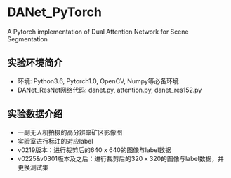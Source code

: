 # DANet_PyTorch
A Pytorch implementation of Dual Attention Network for Scene Segmentation

## 实验环境简介
- 环境: Python3.6, Pytorch1.0, OpenCV, Numpy等必备环境
- DANet_ResNet网络代码: danet.py, attention.py, danet_res152.py

## 实验数据介绍
- 一副无人机拍摄的高分辨率矿区影像图
- 实验室进行标注的对应label
- v0219版本：进行裁剪后的640 x 640的图像与label数据
- v0225&v0301版本及之后：进行裁剪后的320 x 320的图像与label数据，并更换测试集

